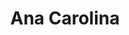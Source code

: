 ---
title: Ana Carolina
artigo: a
picture: /images/a/anacarolina.jpg
background: /images/fundos/bolas.jpg
style: style-verde1
description: Um dos nomes compostos mais clássicos...
full-description:  Um dos nomes compostos mais clássicos é, digamos, o produto final da união entre Ana e Carolina. O resultado é um nome doce e muito elegante. Ana Carolina costuma definir alguém com uma personalidade forte e extremamente confiante mas, claro, sem perder o encanto e a doçura!
---